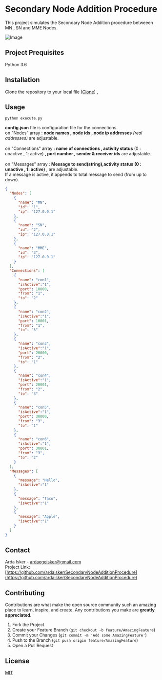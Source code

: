 # Secondary Node Addition Procedure
This project simulates the Secondary Node Addition procedure betweeen MN , SN and MME Nodes.

![Image](https://im.ge/i/Q16Ps6)

## Project Prequisites
Python 3.6
## Installation
Clone the repository to your local file ([Clone](https://docs.github.com/en/github/creating-cloning-and-archiving-repositories/cloning-a-repository-from-github/cloning-a-repository)) , 

## Usage


```bash
python execute.py
```


**config.json** file is configuration file for the connections.\
 on "Nodes" array : **node names , node ids , node ip addresses** *(real addresses)* are adjustable.\
\
on "Connections"  array : **name of connections , activity status** (0 : unactive , 1: active)  **, port number , sender & receiver ids** are adjustable.\
\
on "Messages" array : **Message to send(string),activity status (0 : unactive , 1: active)** , are adjustable.\
If a message is active, it appends to total message to send (from up to down).




```json
{
  "Nodes": [
    {
      "name": "MN",
      "id": "1",
      "ip": "127.0.0.1"
    },
    {
      "name": "SN",
      "id": "2",
      "ip": "127.0.0.1"
    },
    {
      "name": "MME",
      "id": "3",
      "ip": "127.0.0.1"
    }
  ],
  "Connections": [
    {
      "name": "con1",
      "isActive":"1",
      "port": 10000,
      "from": "1",
      "to": "2"
    },
    {
      "name": "con2",
      "isActive":"1",
      "port": 10001,
      "from": "1",
      "to": "3"
    },
    {
      "name": "con3",
      "isActive":"1",
      "port": 20000,
      "from": "2",
      "to": "1"
    },
    {
      "name": "con4",
      "isActive":"1",
      "port": 20001,
      "from": "2",
      "to": "3"
    },
    {
      "name": "con5",
      "isActive":"1",
      "port": 30000,
      "from": "3",
      "to": "1"
    },
    {
      "name": "con6",
      "isActive":"1",
      "port": 30001,
      "from": "3",
      "to": "2"
    }
  ],
  "Messages": [
    {
      "message": "Hello",
      "isActive":"1"
    },
    {
      "message": "Taco",
      "isActive":"1"
    },
    {
      "message": "Apple",
      "isActive":"1"
    }
  ]
}
```

## Contact
Arda Isker - ardaegeisker@gmail.com\
Project Link: [https://github.com/ardaisker/SecondaryNodeAdditionProcedure](https://github.com/ardaisker/SecondaryNodeAdditionProcedure) 


## Contributing

Contributions are what make the open source community such an amazing place to learn, inspire, and create. Any contributions you make are **greatly appreciated**.

1. Fork the Project
2. Create your Feature Branch (`git checkout -b feature/AmazingFeature`)
3. Commit your Changes (`git commit -m 'Add some AmazingFeature'`)
4. Push to the Branch (`git push origin feature/AmazingFeature`)
5. Open a Pull Request



## License
[MIT](https://choosealicense.com/licenses/mit/)
